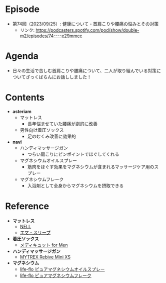 # Episode

- 第74回（2023/09/25）: 健康について - 首肩こりや腰痛の悩みとその対策
  - リンク: https://podcasters.spotify.com/pod/show/double-m2/episodes/74----e29mmcc

# Agenda

- 日々の生活で苦しむ首肩こりや腰痛について、二人が取り組んでいる対策についてざっくばらんにお話ししました！

# Contents

- **asteriam**
  - マットレス
    - 長年悩ませていた腰痛が劇的に改善
  - 男性向け着圧ソックス
    - 足のむくみ改善に効果的
- **navi**
  - ハンディマッサージガン
    - つらい肩こりにピンポイントでほぐしてくれる
  - マグネシウムオイルスプレー
    - 筋肉をほぐす効果をマグネシウムが含まれるマッサージケア用のスプレー
  - マグネシウムフレーク
    - 入浴剤として全身からマグネシウムを摂取できる

# Reference
- **マットレス**
  - [NELL](https://nell.life/)
  - [エマ・スリープ](https://emma-sleep-japan.com/)
- **着圧ソックス**
  - [メディキュット for Men](https://www.mediqtto.jp/line-up/for-men/)
- **ハンディマッサージガン**
  - [MYTREX Rebive Mini XS](https://mytrex.jp/rebive-mini-xs/)
- **マグネシウム**
  - [life-flo ピュアマグネシウムオイルスプレー](https://jp.iherb.com/pr/life-flo-pure-magnesium-oil-spray-8-fl-oz-237-ml/33840)
  - [life-flo ピュアマグネシウムフレーク](https://jp.iherb.com/pr/life-flo-pure-magnesium-flakes-1-65-lb-26-4-oz/85784)
